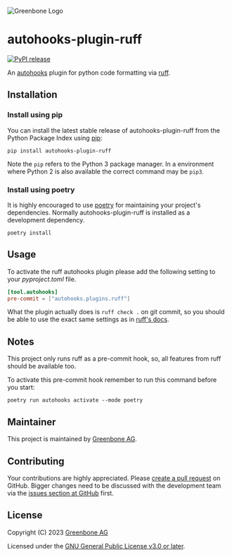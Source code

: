 ![Greenbone Logo](https://www.greenbone.net/wp-content/uploads/gb_new-logo_horizontal_rgb_small.png)

# autohooks-plugin-ruff

[![PyPI release](https://img.shields.io/pypi/v/autohooks-plugin-ruff.svg)](https://pypi.org/project/autohooks-plugin-ruff/)

An [autohooks](https://github.com/greenbone/autohooks) plugin for python code
formatting via [ruff](https://github.com/astral-sh/ruff).

## Installation

### Install using pip

You can install the latest stable release of autohooks-plugin-ruff from the
Python Package Index using [pip](https://pip.pypa.io/):

    pip install autohooks-plugin-ruff

Note the `pip` refers to the Python 3 package manager. In a environment where
Python 2 is also available the correct command may be `pip3`.

### Install using poetry

It is highly encouraged to use [poetry](https://python-poetry.org) for
maintaining your project's dependencies. Normally autohooks-plugin-ruff is
installed as a development dependency.

    poetry install

## Usage

To activate the ruff autohooks plugin please add the following setting to your
*pyproject.toml* file.

```toml
[tool.autohooks]
pre-commit = ["autohooks.plugins.ruff"]
```

What the plugin actually does is `ruff check .` on git commit, so you should be
able to use the exact same settings as in [ruff's docs](https://beta.ruff.rs/docs/settings/).

## Notes

This project only runs ruff as a pre-commit hook, so, all features from ruff
should be available too.

To activate this pre-commit hook remember to run this command before you start:

```shell
poetry run autohooks activate --mode poetry
```

## Maintainer

This project is maintained by [Greenbone AG](https://www.greenbone.net/).

## Contributing

Your contributions are highly appreciated. Please
[create a pull request](https://github.com/greenbone/autohooks-plugin-ruff/pulls)
on GitHub. Bigger changes need to be discussed with the development team via the
[issues section at GitHub](https://github.com/greenbone/autohooks-plugin-ruff/issues)
first.

## License

Copyright (C) 2023 [Greenbone AG](https://www.greenbone.net/)

Licensed under the [GNU General Public License v3.0 or later](LICENSE).
